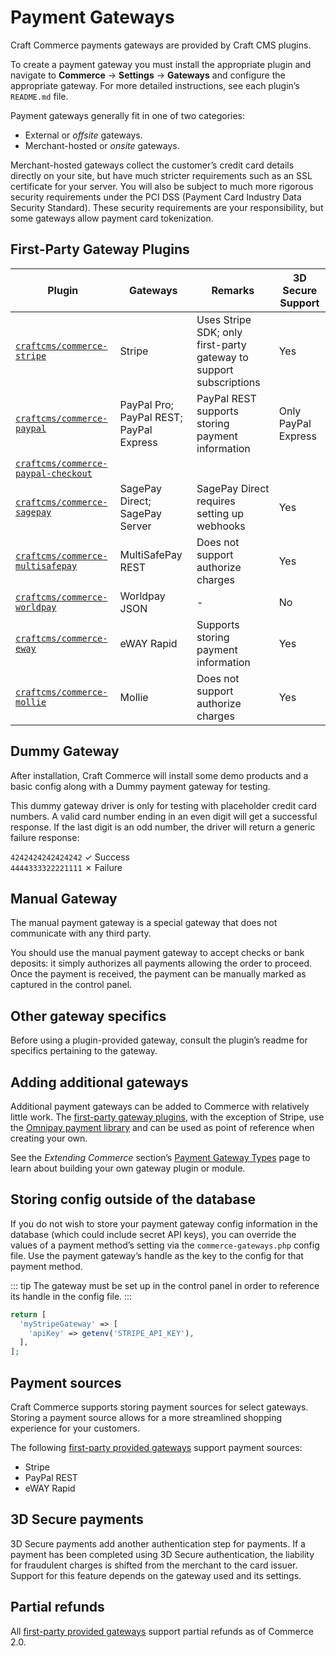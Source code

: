 # Payment Gateways

Craft Commerce payments gateways are provided by Craft CMS plugins.

To create a payment gateway you must install the appropriate plugin and navigate to **Commerce** → **Settings** → **Gateways** and configure the appropriate gateway. For more detailed instructions, see each plugin’s `README.md` file.

Payment gateways generally fit in one of two categories:

- External or _offsite_ gateways.
- Merchant-hosted or _onsite_ gateways.

Merchant-hosted gateways collect the customer’s credit card details directly on your site, but have much stricter requirements such as an SSL certificate for your server. You will also be subject to much more rigorous security requirements under the PCI DSS (Payment Card Industry Data Security Standard). These security requirements are your responsibility, but some gateways allow payment card tokenization.

## First-Party Gateway Plugins

| Plugin                                                                                      | Gateways                                | Remarks                                                            | 3D Secure Support   |
| ------------------------------------------------------------------------------------------- | --------------------------------------- | ------------------------------------------------------------------ | ------------------- |
| [`craftcms/commerce-stripe`](https://github.com/craftcms/commerce-stripe)                   | Stripe                                  | Uses Stripe SDK; only first-party gateway to support subscriptions | Yes                 |
| [`craftcms/commerce-paypal`](https://github.com/craftcms/commerce-paypal)                   | PayPal Pro; PayPal REST; PayPal Express | PayPal REST supports storing payment information                   | Only PayPal Express |
| [`craftcms/commerce-paypal-checkout`](https://github.com/craftcms/commerce-paypal-checkout) |                                         |                                                                    |                     |
| [`craftcms/commerce-sagepay`](https://github.com/craftcms/commerce-sagepay)                 | SagePay Direct; SagePay Server          | SagePay Direct requires setting up webhooks                        | Yes                 |
| [`craftcms/commerce-multisafepay`](https://github.com/craftcms/commerce-multisafepay)       | MultiSafePay REST                       | Does not support authorize charges                                 | Yes                 |
| [`craftcms/commerce-worldpay`](https://github.com/craftcms/commerce-worldpay)               | Worldpay JSON                           | -                                                                  | No                  |
| [`craftcms/commerce-eway`](https://github.com/craftcms/commerce-eway)                       | eWAY Rapid                              | Supports storing payment information                               | Yes                 |
| [`craftcms/commerce-mollie`](https://github.com/craftcms/commerce-mollie)                   | Mollie                                  | Does not support authorize charges                                 | Yes                 |

## Dummy Gateway

After installation, Craft Commerce will install some demo products and a basic config along with a Dummy payment gateway for testing.

This dummy gateway driver is only for testing with placeholder credit card numbers. A valid card number ending in an even digit will get a successful response. If the last digit is an odd number, the driver will return a generic failure response:

`4242424242424242` <span class="text-green"> ✓ Success</span>\
`4444333322221111` <span class="text-red"> ✗ Failure</span>

## Manual Gateway

The manual payment gateway is a special gateway that does not communicate with any third party.

You should use the manual payment gateway to accept checks or bank deposits: it simply authorizes all payments allowing the order to proceed. Once the payment is received, the payment can be manually marked as captured in the control panel.

## Other gateway specifics

Before using a plugin-provided gateway, consult the plugin’s readme for specifics pertaining to the gateway.

## Adding additional gateways

Additional payment gateways can be added to Commerce with relatively little work. The [first-party gateway plugins](#first-party-gateway-plugins), with the exception of Stripe, use the [Omnipay payment library](https://github.com/craftcms/commerce-omnipay) and can be used as point of reference when creating your own.

See the _Extending Commerce_ section’s [Payment Gateway Types](extend/payment-gateway-types.md) page to learn about building your own gateway plugin or module.

## Storing config outside of the database

If you do not wish to store your payment gateway config information in the database (which could include secret API keys), you can override the values of a payment method’s setting via the `commerce-gateways.php` config file. Use the payment gateway’s handle as the key to the config for that payment method.

::: tip
The gateway must be set up in the control panel in order to reference its handle in the config file.
:::

```php
return [
  'myStripeGateway' => [
    'apiKey' => getenv('STRIPE_API_KEY'),
  ],
];
```

## Payment sources

Craft Commerce supports storing payment sources for select gateways. Storing a payment source allows for a more streamlined shopping experience for your customers.

The following [first-party provided gateways](#first-party-gateway-plugins) support payment sources:

- Stripe
- PayPal REST
- eWAY Rapid

## 3D Secure payments

3D Secure payments add another authentication step for payments. If a payment has been completed using 3D Secure authentication, the liability for fraudulent charges is shifted from the merchant to the card issuer.
Support for this feature depends on the gateway used and its settings.

## Partial refunds

All [first-party provided gateways](#first-party-gateway-plugins) support partial refunds as of Commerce 2.0.

